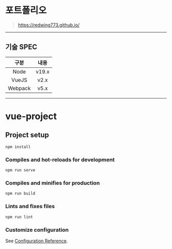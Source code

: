 # 포트폴리오
>https://redwing773.github.io/  
---
## 기술 SPEC
|구분|내용|
|:------:|:-------:|
|Node|v19.x|
|VueJS|v2.x|
|Webpack|v5.x|  

---

# vue-project

## Project setup
```
npm install
```

### Compiles and hot-reloads for development
```
npm run serve
```

### Compiles and minifies for production
```
npm run build
```

### Lints and fixes files
```
npm run lint
```

### Customize configuration
See [Configuration Reference](https://cli.vuejs.org/config/).
